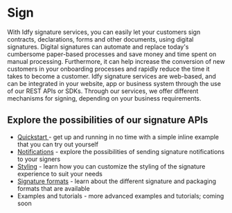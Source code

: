 # Sign

With Idfy signature services, you can easily let your customers sign contracts, declarations, forms and other documents, using digital signatures. Digital signatures can automate and replace today's cumbersome paper-based processes and save money and time spent on manual processing. Furthermore, it can help increase the conversion of new customers in your onboarding processes and rapidly reduce the time it takes to become a customer. Idfy signature services are web-based, and can be integrated in your website, app or business system through the use of our REST APIs or SDKs. Through our services, we offer different mechanisms for signing, depending on your business requirements.

## Explore the possibilities of our signature APIs

* [Quickstart ](/signature/get-started.md)- get up and running in no time with a simple inline example that you can try out yourself
* [Notifications](Notifications.md) - explore the possibilities of sending signature notifications to your signers
* [Styling](styling.md) - learn how you can customize the styling of the signature experience to suit your needs
* [Signature formats](/signature/signature-formats.md) - learn about the different signature and packaging formats that are available
* Examples and tutorials - more advanced examples and tutorials; coming soon



